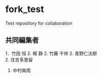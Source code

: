 # fork_test
Test repository for collaboration

## 共同編集者

1．竹田 恒
2. 楊 静
2. 竹藤 千祥
2. 青野仁汰郎  
2. 住吉多恵留    
1. 中村眞雨
